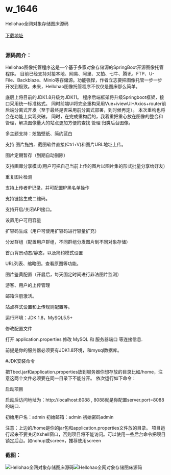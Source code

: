 # w_1646
Hellohao全网对象存储图床源码
<br/></br>
[下载地址](https://www.uuid2.com/1646.html "下载地址")
<br/></br>
<h3>源码简介：</h3>
<p>Hellohao图像托管程序这是一个基于多家对象存储源的SpringBoot开源图像托管程序。 目前已经支持对接本地、网易、阿里、又拍、七牛、腾讯、FTP、U-File、Backblaze、Minio等存储源。功能强悍，作者立志要把图像托管一步一步开发到极致。未来，Hellohao图像托管程序不仅仅是图床那么简单。<p>
<p>底层上将目前的JDK1.8升级为JDK11。 程序后端框架将升级Springboot框架，接口采用统一标准格式。 同时前端UI将完全重构采用Vue+iviewUI+Axios+router前后端分离式开发（至于最终是否采用前分离式部署，到时候再定）。 本次重构也将会在功能上实现突破。 同时，在完成重构后的，我着重把重心放在图像的整合和管理，解决图像量大的站点更加方便的查找 管理 归类后台图像。<p>
<p>多主题支持：炫酷壁纸、简约蓝白<p>
<p>支持 图片拖拽、截图软件直接(Ctrl+V)和图片URL地址上传。<p>
<p>图片定期暂存（到期自动删除）<p>
<p>支持画廊分享模式(用户可把自己当前上传的图片以图片集的形式批量分享给好友)<p>
<p>重复图片检测<p>
<p>支持上传者IP记录，并可配置IP黑名单操作<p>
<p>支持链接生成二维码。<p>
<p>支持开启/关闭API接口。<p>
<p>设置用户可用容量<p>
<p>扩容码生成（用户可使用扩容码进行容量扩充）<p>
<p>分发群组（配置用户群组，不同群组分发图片到不同对象存储）<p>
<p>首页背景动态/静态，以及简约模式设置<p>
<p>URL列表、缩略图。查看原图等功能。<p>
<p>图片鉴黄配置（开启后，每天固定时间进行非法图片监测）<p>
<p>游客、用户的上传管理<p>
<p>邮箱注册激活。<p>
<p>站点样式设置和上传规则配置等。<p>
<p>运行环境：JDK 1.8，MySQL5.5+<p>
<p>修改配置文件<p>
<p>打开 application.properties 修改 MySQL 和 服务器端口 等连接信息.<p>
<p>前提是你的服务器必须要有JDK1.8环境，和mysql数据库。<p>
<p>#JDK安装命令<p>
<p>把Tbed.jar和application.properties放到服务器你想存放的目录比如/home，注意这两个文件必须要在同一目录下不能分开。 依次运行如下命令：<p>
<p>启动项目<p>
<p>启动后访问地址为：http://localhost:8088 , 8088就是你配置server.port=8088的端口.<p>
<p>初始用户名：admin 初始邮箱：admin 初始密码admin<p>
<p>注意：上边的/home是你的jar包和application.properties文件放的目录。 项目运行起来不要关闭Xshell窗口，否则项目将不能访问。可以使用一些后台命令把项目锁定后台。如nohup或screen，推荐使用screen<p>
<h3>截图：</h3>
<img src="https://www.uuid2.com/wp-content/uploads/img/202109/00b30ba876.jpg" alt="Hellohao全网对象存储图床源码"><img src="https://www.uuid2.com/wp-content/uploads/img/202109/385b1d7472.jpg" alt="Hellohao全网对象存储图床源码">
